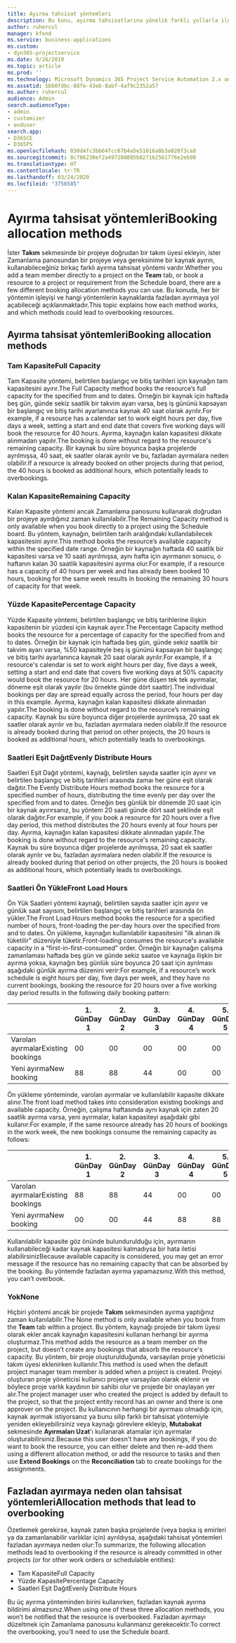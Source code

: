 ```yaml
---
title: Ayırma tahsisat yöntemleri
description: Bu konu, ayırma tahsisatlarına yönelik farklı yollarla ilgili bilgi sağlar.
author: ruhercul
manager: kfend
ms.service: business-applications
ms.custom:
- dyn365-projectservice
ms.date: 9/26/2019
ms.topic: article
ms.prod: ''
ms.technology: Microsoft Dynamics 365 Project Service Automation 2.x and 3.x
ms.assetid: 5bb0fdbc-88fe-43eb-8abf-4af9c2352a57
ms.author: ruhercul
audience: Admin
search.audienceType:
- admin
- customizer
- enduser
search.app:
- D365CE
- D365PS
ms.openlocfilehash: 030d4fc3bb64fcc67b4a5e51016a8b3a028f3ca8
ms.sourcegitcommit: 8c786230ef2a497280885b827162561776e2eb00
ms.translationtype: HT
ms.contentlocale: tr-TR
ms.lasthandoff: 03/24/2020
ms.locfileid: "3756585"
---
```

# <a name="booking-allocation-methods"></a><span data-ttu-id="4dc90-103">Ayırma tahsisat yöntemleri</span><span class="sxs-lookup"><span data-stu-id="4dc90-103">Booking allocation methods</span></span>

<span data-ttu-id="4dc90-104">İster **Takım** sekmesinde bir projeye doğrudan bir takım üyesi ekleyin, ister Zamanlama panosundan bir projeye veya gereksinime bir kaynak ayırın, kullanabileceğiniz birkaç farklı ayırma tahsisat yöntemi vardır.</span><span class="sxs-lookup"><span data-stu-id="4dc90-104">Whether you add a team member directly to a project on the **Team** tab, or book a resource to a project or requirement from the Schedule board, there are a few different booking allocation methods you can use.</span></span> <span data-ttu-id="4dc90-105">Bu konuda, her bir yöntemin işleyişi ve hangi yöntemlerin kaynaklarda fazladan ayırmaya yol açabileceği açıklanmaktadır.</span><span class="sxs-lookup"><span data-stu-id="4dc90-105">This topic explains how each method works, and which methods could lead to overbooking resources.</span></span>

## <a name="booking-allocation-methods"></a><span data-ttu-id="4dc90-106">Ayırma tahsisat yöntemleri</span><span class="sxs-lookup"><span data-stu-id="4dc90-106">Booking allocation methods</span></span>

### <a name="full-capacity"></a><span data-ttu-id="4dc90-107">Tam Kapasite</span><span class="sxs-lookup"><span data-stu-id="4dc90-107">Full Capacity</span></span> 
<span data-ttu-id="4dc90-108">Tam Kapasite yöntemi, belirtilen başlangıç ve bitiş tarihleri için kaynağın tam kapasitesini ayırır.</span><span class="sxs-lookup"><span data-stu-id="4dc90-108">The Full Capacity method books the resource’s full capacity for the specified from and to dates.</span></span> <span data-ttu-id="4dc90-109">Örneğin bir kaynak için haftada beş gün, günde sekiz saatlik bir takvim ayarı varsa, beş iş gününü kapsayan bir başlangıç ve bitiş tarihi ayarlanınca kaynak 40 saat olarak ayrılır.</span><span class="sxs-lookup"><span data-stu-id="4dc90-109">For example, if a resource has a calendar set to work eight hours per day, five days a week, setting a start and end date that covers five working days will book the resource for 40 hours.</span></span> <span data-ttu-id="4dc90-110">Ayırma, kaynağın kalan kapasitesi dikkate alınmadan yapılır.</span><span class="sxs-lookup"><span data-stu-id="4dc90-110">The booking is done without regard to the resource's remaining capacity.</span></span> <span data-ttu-id="4dc90-111">Bir kaynak bu süre boyunca başka projelerde ayrılmışsa, 40 saat, ek saatler olarak ayrılır ve bu, fazladan ayırmalara neden olabilir.</span><span class="sxs-lookup"><span data-stu-id="4dc90-111">If a resource is already booked on other projects during that period, the 40 hours is booked as additional hours, which potentially leads to overbookings.</span></span>

### <a name="remaining-capacity"></a><span data-ttu-id="4dc90-112">Kalan Kapasite</span><span class="sxs-lookup"><span data-stu-id="4dc90-112">Remaining Capacity</span></span>
<span data-ttu-id="4dc90-113">Kalan Kapasite yöntemi ancak Zamanlama panosunu kullanarak doğrudan bir projeye ayırdığınız zaman kullanılabilir.</span><span class="sxs-lookup"><span data-stu-id="4dc90-113">The Remaining Capacity method is only available when you book directly to a project using the Schedule board.</span></span> <span data-ttu-id="4dc90-114">Bu yöntem, kaynağın, belirtilen tarih aralığındaki kullanılabilecek kapasitesini ayırır.</span><span class="sxs-lookup"><span data-stu-id="4dc90-114">This method books the resource’s available capacity within the specified date range.</span></span> <span data-ttu-id="4dc90-115">Örneğin bir kaynağın haftada 40 saatlik bir kapasitesi varsa ve 10 saati ayrılmışsa, aynı hafta için ayırmanın sonucu, o haftanın kalan 30 saatlik kapasitesini ayırma olur.</span><span class="sxs-lookup"><span data-stu-id="4dc90-115">For example, if a resource has a capacity of 40 hours per week and has already been booked 10 hours, booking for the same week results in booking the remaining 30 hours of capacity for that week.</span></span>

### <a name="percentage-capacity"></a><span data-ttu-id="4dc90-116">Yüzde Kapasite</span><span class="sxs-lookup"><span data-stu-id="4dc90-116">Percentage Capacity</span></span>
<span data-ttu-id="4dc90-117">Yüzde Kapasite yöntemi, belirtilen başlangıç ve bitiş tarihlerine ilişkin kapasitenin bir yüzdesi için kaynak ayırır.</span><span class="sxs-lookup"><span data-stu-id="4dc90-117">The Percentage Capacity method books the resource for a percentage of capacity for the specified from and to dates.</span></span> <span data-ttu-id="4dc90-118">Örneğin bir kaynak için haftada beş gün, günde sekiz saatlik bir takvim ayarı varsa, %50 kapasiteyle beş iş gününü kapsayan bir başlangıç ve bitiş tarihi ayarlanınca kaynak 20 saat olarak ayrılır.</span><span class="sxs-lookup"><span data-stu-id="4dc90-118">For example, if a resource's calendar is set to work eight hours per day, five days a week, setting a start and end date that covers five working days at 50% capacity would book the resource for 20 hours.</span></span> <span data-ttu-id="4dc90-119">Her güne düşen tek tek ayırmalar, döneme eşit olarak yayılır (bu örnekte günde dört saattir).</span><span class="sxs-lookup"><span data-stu-id="4dc90-119">The individual bookings per day are spread equally across the period, four hours per day in this example.</span></span> <span data-ttu-id="4dc90-120">Ayırma, kaynağın kalan kapasitesi dikkate alınmadan yapılır.</span><span class="sxs-lookup"><span data-stu-id="4dc90-120">The booking is done without regard to the resource’s remaining capacity.</span></span> <span data-ttu-id="4dc90-121">Kaynak bu süre boyunca diğer projelerde ayrılmışsa, 20 saat ek saatler olarak ayrılır ve bu, fazladan ayırmalara neden olabilir.</span><span class="sxs-lookup"><span data-stu-id="4dc90-121">If the resource is already booked during that period on other projects, the 20 hours is booked as additional hours, which potentially leads to overbookings.</span></span>

### <a name="evenly-distribute-hours"></a><span data-ttu-id="4dc90-122">Saatleri Eşit Dağıt</span><span class="sxs-lookup"><span data-stu-id="4dc90-122">Evenly Distribute Hours</span></span>
<span data-ttu-id="4dc90-123">Saatleri Eşit Dağıt yöntemi, kaynağı, belirtilen sayıda saatler için ayırır ve belirtilen başlangıç ve bitiş tarihleri arasında zamaı her güne eşit olarak dağıtır.</span><span class="sxs-lookup"><span data-stu-id="4dc90-123">The Evenly Distribute Hours method books the resource for a specified number of hours, distributing the time evenly per day over the specified from and to dates.</span></span> <span data-ttu-id="4dc90-124">Örneğin beş günlük bir dönemde 20 saat için bir kaynak ayırırsanız, bu yöntem 20 saati günde dört saat şeklinde eşit olarak dağıtır.</span><span class="sxs-lookup"><span data-stu-id="4dc90-124">For example, if you book a resource for 20 hours over a five day period, this method distributes the 20 hours evenly at four hours per day.</span></span> <span data-ttu-id="4dc90-125">Ayırma, kaynağın kalan kapasitesi dikkate alınmadan yapılır.</span><span class="sxs-lookup"><span data-stu-id="4dc90-125">The booking is done without regard to the resource's remaining capacity.</span></span> <span data-ttu-id="4dc90-126">Kaynak bu süre boyunca diğer projelerde ayrılmışsa, 20 saat ek saatler olarak ayrılır ve bu, fazladan ayırmalara neden olabilir.</span><span class="sxs-lookup"><span data-stu-id="4dc90-126">If the resource is already booked during that period on other projects, the 20 hours is booked as additional hours, which potentially leads to overbookings.</span></span>

### <a name="front-load-hours"></a><span data-ttu-id="4dc90-127">Saatleri Ön Yükle</span><span class="sxs-lookup"><span data-stu-id="4dc90-127">Front Load Hours</span></span>
<span data-ttu-id="4dc90-128">Ön Yük Saatleri yöntemi kaynağı, belirtilen sayıda saatler için ayırır ve günlük saat sayısını, belirtilen başlangıç ve bitiş tarihleri arasında ön yükler.</span><span class="sxs-lookup"><span data-stu-id="4dc90-128">The Front Load Hours method books the resource for a specified number of hours, front-loading the per-day hours over the specified from and to dates.</span></span> <span data-ttu-id="4dc90-129">Ön yükleme, kaynağın kullanılabilir kapasitesini "ilk alınan ilk tüketilir" düzeniyle tüketir.</span><span class="sxs-lookup"><span data-stu-id="4dc90-129">Front-loading consumes the resource's available capacity in a “first-in-first-consumed” order.</span></span> <span data-ttu-id="4dc90-130">Örneğin bir kaynağın çalışma zamanlaması haftada beş gün ve günde sekiz saatse ve kaynağa ilişkin bir ayırma yoksa, kaynağın beş günlük süre boyunca 20 saat için ayrılması aşağıdaki günlük ayırma düzenini verir:</span><span class="sxs-lookup"><span data-stu-id="4dc90-130">For example, if a resource’s work schedule is eight hours per day, five days per week, and they have no current bookings, booking the resource for 20 hours over a five working day period results in the following daily booking pattern:</span></span> 

|                           |    <span data-ttu-id="4dc90-131">1. Gün</span><span class="sxs-lookup"><span data-stu-id="4dc90-131">Day 1</span></span>    |    <span data-ttu-id="4dc90-132">2. Gün</span><span class="sxs-lookup"><span data-stu-id="4dc90-132">Day 2</span></span>    |    <span data-ttu-id="4dc90-133">3. Gün</span><span class="sxs-lookup"><span data-stu-id="4dc90-133">Day 3</span></span>    |    <span data-ttu-id="4dc90-134">4. Gün</span><span class="sxs-lookup"><span data-stu-id="4dc90-134">Day 4</span></span>    |    <span data-ttu-id="4dc90-135">5. Gün</span><span class="sxs-lookup"><span data-stu-id="4dc90-135">Day 5</span></span>    |    <span data-ttu-id="4dc90-136">Toplam</span><span class="sxs-lookup"><span data-stu-id="4dc90-136">Total</span></span>    |
|---------------------------|-------------|-------------|-------------|-------------|-------------|-------------|
|    <span data-ttu-id="4dc90-137">Varolan ayırmalar</span><span class="sxs-lookup"><span data-stu-id="4dc90-137">Existing   bookings</span></span>    |    <span data-ttu-id="4dc90-138">0</span><span class="sxs-lookup"><span data-stu-id="4dc90-138">0</span></span>        |    <span data-ttu-id="4dc90-139">0</span><span class="sxs-lookup"><span data-stu-id="4dc90-139">0</span></span>        |    <span data-ttu-id="4dc90-140">0</span><span class="sxs-lookup"><span data-stu-id="4dc90-140">0</span></span>        |    <span data-ttu-id="4dc90-141">0</span><span class="sxs-lookup"><span data-stu-id="4dc90-141">0</span></span>        |    <span data-ttu-id="4dc90-142">0</span><span class="sxs-lookup"><span data-stu-id="4dc90-142">0</span></span>        |    <span data-ttu-id="4dc90-143">0</span><span class="sxs-lookup"><span data-stu-id="4dc90-143">0</span></span>        |
|    <span data-ttu-id="4dc90-144">Yeni ayırma</span><span class="sxs-lookup"><span data-stu-id="4dc90-144">New   booking</span></span>          |    <span data-ttu-id="4dc90-145">8</span><span class="sxs-lookup"><span data-stu-id="4dc90-145">8</span></span>        |    <span data-ttu-id="4dc90-146">8</span><span class="sxs-lookup"><span data-stu-id="4dc90-146">8</span></span>        |    <span data-ttu-id="4dc90-147">4</span><span class="sxs-lookup"><span data-stu-id="4dc90-147">4</span></span>        |    <span data-ttu-id="4dc90-148">0</span><span class="sxs-lookup"><span data-stu-id="4dc90-148">0</span></span>        |    <span data-ttu-id="4dc90-149">0</span><span class="sxs-lookup"><span data-stu-id="4dc90-149">0</span></span>        |    <span data-ttu-id="4dc90-150">20</span><span class="sxs-lookup"><span data-stu-id="4dc90-150">20</span></span>       |

<span data-ttu-id="4dc90-151">Ön yükleme yönteminde, varolan ayırmalar ve kullanılabilir kapasite dikkate alınır.</span><span class="sxs-lookup"><span data-stu-id="4dc90-151">The front load method takes into consideration existing bookings and available capacity.</span></span> <span data-ttu-id="4dc90-152">Örneğin, çalışma haftasında aynı kaynak için zaten 20 saatlik ayırma varsa, yeni ayırmalar, kalan kapasiteyi aşağıdaki gibi kullanır:</span><span class="sxs-lookup"><span data-stu-id="4dc90-152">For example, if the same resource already has 20 hours of bookings in the work week, the new bookings consume the remaining capacity as follows:</span></span>

|                     | <span data-ttu-id="4dc90-153">1. Gün</span><span class="sxs-lookup"><span data-stu-id="4dc90-153">Day 1</span></span> | <span data-ttu-id="4dc90-154">2. Gün</span><span class="sxs-lookup"><span data-stu-id="4dc90-154">Day 2</span></span> | <span data-ttu-id="4dc90-155">3. Gün</span><span class="sxs-lookup"><span data-stu-id="4dc90-155">Day 3</span></span> | <span data-ttu-id="4dc90-156">4. Gün</span><span class="sxs-lookup"><span data-stu-id="4dc90-156">Day 4</span></span> | <span data-ttu-id="4dc90-157">5. Gün</span><span class="sxs-lookup"><span data-stu-id="4dc90-157">Day 5</span></span> | <span data-ttu-id="4dc90-158">Toplam</span><span class="sxs-lookup"><span data-stu-id="4dc90-158">Total</span></span> |
|---------------------|-------|-------|-------|-------|-------|-------|
| <span data-ttu-id="4dc90-159">Varolan ayırmalar</span><span class="sxs-lookup"><span data-stu-id="4dc90-159">Existing   bookings</span></span> | <span data-ttu-id="4dc90-160">8</span><span class="sxs-lookup"><span data-stu-id="4dc90-160">8</span></span>     | <span data-ttu-id="4dc90-161">8</span><span class="sxs-lookup"><span data-stu-id="4dc90-161">8</span></span>     | <span data-ttu-id="4dc90-162">4</span><span class="sxs-lookup"><span data-stu-id="4dc90-162">4</span></span>     | <span data-ttu-id="4dc90-163">0</span><span class="sxs-lookup"><span data-stu-id="4dc90-163">0</span></span>     | <span data-ttu-id="4dc90-164">0</span><span class="sxs-lookup"><span data-stu-id="4dc90-164">0</span></span>     | <span data-ttu-id="4dc90-165">20</span><span class="sxs-lookup"><span data-stu-id="4dc90-165">20</span></span>    |
| <span data-ttu-id="4dc90-166">Yeni ayırma</span><span class="sxs-lookup"><span data-stu-id="4dc90-166">New   booking</span></span>       | <span data-ttu-id="4dc90-167">0</span><span class="sxs-lookup"><span data-stu-id="4dc90-167">0</span></span>     | <span data-ttu-id="4dc90-168">0</span><span class="sxs-lookup"><span data-stu-id="4dc90-168">0</span></span>     | <span data-ttu-id="4dc90-169">4</span><span class="sxs-lookup"><span data-stu-id="4dc90-169">4</span></span>     | <span data-ttu-id="4dc90-170">8</span><span class="sxs-lookup"><span data-stu-id="4dc90-170">8</span></span>     | <span data-ttu-id="4dc90-171">8</span><span class="sxs-lookup"><span data-stu-id="4dc90-171">8</span></span>     | <span data-ttu-id="4dc90-172">20</span><span class="sxs-lookup"><span data-stu-id="4dc90-172">20</span></span>    |

<span data-ttu-id="4dc90-173">Kullanılabilir kapasite göz önünde bulundurulduğu için, ayırmanın kullanabileceği kadar kaynak kapasitesi kalmadıysa bir hata iletisi alabilirsiniz</span><span class="sxs-lookup"><span data-stu-id="4dc90-173">Because available capacity is considered, you may get an error message if the resource has no remaining capacity that can be absorbed by the booking.</span></span> <span data-ttu-id="4dc90-174">Bu yöntemde fazladan ayırma yapamazsınız.</span><span class="sxs-lookup"><span data-stu-id="4dc90-174">With this method, you can’t overbook.</span></span>

### <a name="none"></a><span data-ttu-id="4dc90-175">Yok</span><span class="sxs-lookup"><span data-stu-id="4dc90-175">None</span></span>
<span data-ttu-id="4dc90-176">Hiçbiri yöntemi ancak bir projede **Takım** sekmesinden ayırma yaptığınız zaman kullanılabilir.</span><span class="sxs-lookup"><span data-stu-id="4dc90-176">The None method is only available when you book from the **Team** tab within a project.</span></span> <span data-ttu-id="4dc90-177">Bu yöntem, kaynağı projede bir takım üyesi olarak ekler ancak kaynağın kapasitesini kullanan herhangi bir ayırma oluşturmaz.</span><span class="sxs-lookup"><span data-stu-id="4dc90-177">This method adds the resource as a team member on the project, but doesn’t create any bookings that absorb the resource's capacity.</span></span> <span data-ttu-id="4dc90-178">Bu yöntem, bir proje oluşturulduğunda, varsayılan proje yöneticisi takım üyesi eklenirken kullanılır.</span><span class="sxs-lookup"><span data-stu-id="4dc90-178">This method is used when the default project manager team member is added when a project is created.</span></span> <span data-ttu-id="4dc90-179">Projeyi oluşturan proje yöneticisi kullanıcı projeye varsayılan olarak eklenir ve böylece proje varlık kaydının bir sahibi olur ve projede bir onaylayan yer alır.</span><span class="sxs-lookup"><span data-stu-id="4dc90-179">The project manager user who created the project is added by default to the project, so that the project entity record has an owner and there is one approver on the project.</span></span> <span data-ttu-id="4dc90-180">Bu kullanıcının herhangi bir ayırması olmadığı için, kaynak ayırmak istiyorsanız ya bunu silip farklı bir tahsisat yöntemiyle yeniden ekleyebilirsiniz veya kaynağı görevlere ekleyip, **Mutabakat** sekmesinde **Ayırmaları Uzat**'ı kullanarak atamalar için ayırmalar oluşturabilirsiniz.</span><span class="sxs-lookup"><span data-stu-id="4dc90-180">Because this user doesn't have any bookings, if you do want to book the resource, you can either delete and then re-add them using a different allocation method, or add the resource to tasks and then use **Extend Bookings** on the **Reconciliation** tab to create bookings for the assignments.</span></span>

## <a name="allocation-methods-that-lead-to-overbooking"></a><span data-ttu-id="4dc90-181">Fazladan ayırmaya neden olan tahsisat yöntemleri</span><span class="sxs-lookup"><span data-stu-id="4dc90-181">Allocation methods that lead to overbooking</span></span>
<span data-ttu-id="4dc90-182">Özetlemek gerekirse, kaynak zaten başka projelerde (veya başka iş emirleri ya da zamanlanabilir varlıklar için) ayrıldıysa, aşağıdaki tahsisat yöntemleri fazladan ayırmaya neden olur:</span><span class="sxs-lookup"><span data-stu-id="4dc90-182">To summarize, the following allocation methods lead to overbooking if the resource is already committed in other projects (or for other work orders or schedulable entities):</span></span>

- <span data-ttu-id="4dc90-183">Tam Kapasite</span><span class="sxs-lookup"><span data-stu-id="4dc90-183">Full Capacity</span></span>
- <span data-ttu-id="4dc90-184">Yüzde Kapasite</span><span class="sxs-lookup"><span data-stu-id="4dc90-184">Percentage Capacity</span></span>
- <span data-ttu-id="4dc90-185">Saatleri Eşit Dağıt</span><span class="sxs-lookup"><span data-stu-id="4dc90-185">Evenly Distribute Hours</span></span>

<span data-ttu-id="4dc90-186">Bu üç ayırma yönteminden birini kullanırken, fazladan kaynak ayırma bildirimi almazsınız.</span><span class="sxs-lookup"><span data-stu-id="4dc90-186">When using one of these three allocation methods, you won’t be notified that the resource is overbooked.</span></span> <span data-ttu-id="4dc90-187">Fazladan ayırmayı düzeltmek için Zamanlama panosunu kullanmanız gerekecektir.</span><span class="sxs-lookup"><span data-stu-id="4dc90-187">To correct the overbooking, you’ll need to use the Schedule board.</span></span>
